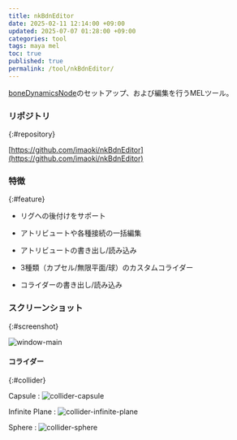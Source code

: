 ```yaml
---
title: nkBdnEditor
date: 2025-02-11 12:14:00 +09:00
updated: 2025-07-07 01:28:00 +09:00
categories: tool
tags: maya mel
toc: true
published: true
permalink: /tool/nkBdnEditor/
---
```

[boneDynamicsNode](https://github.com/akasaki1211/boneDynamicsNode)のセットアップ、および編集を行うMELツール。

### リポジトリ
{:#repository}

[https://github.com/imaoki/nkBdnEditor](https://github.com/imaoki/nkBdnEditor)

### 特徴
{:#feature}

* リグへの後付けをサポート

* アトリビュートや各種接続の一括編集

* アトリビュートの書き出し/読み込み

* 3種類（カプセル/無限平面/球）のカスタムコライダー

* コライダーの書き出し/読み込み

### スクリーンショット
{:#screenshot}

![window-main](/kb/assets/images/content/2025-02-19-nkbdneditor/window-main.png)

#### コライダー
{:#collider}

Capsule
: ![collider-capsule](/kb/assets/images/content/2025-02-19-nkbdneditor/collider-capsule.png)

Infinite Plane
: ![collider-infinite-plane](/kb/assets/images/content/2025-02-19-nkbdneditor/collider-infinite-plane.png)

Sphere
: ![collider-sphere](/kb/assets/images/content/2025-02-19-nkbdneditor/collider-sphere.png)
